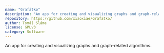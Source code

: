 ```yaml
---
name: "Grafátko"
description: "An app for creating and visualizing graphs and graph-related algorithms."
repository: https://github.com/xiaoxiae/Grafatko/
author: Tomáš Sláma
license: GPLv3
category: Software
---
```


An app for creating and visualizing graphs and graph-related algorithms.

